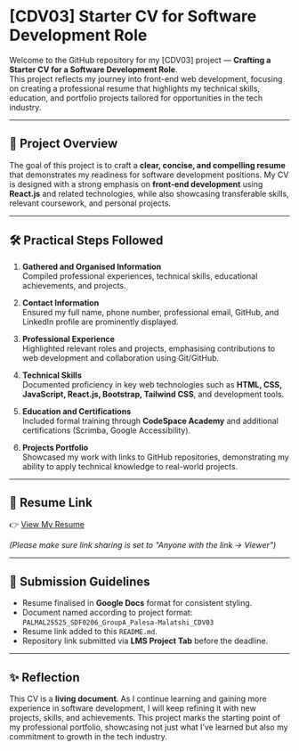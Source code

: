# [CDV03] Starter CV for Software Development Role

Welcome to the GitHub repository for my [CDV03] project — **Crafting a Starter CV for a Software Development Role**.  
This project reflects my journey into front-end web development, focusing on creating a professional resume that highlights my technical skills, education, and portfolio projects tailored for opportunities in the tech industry.

---

## 📌 Project Overview
The goal of this project is to craft a **clear, concise, and compelling resume** that demonstrates my readiness for software development positions. My CV is designed with a strong emphasis on **front-end development** using **React.js** and related technologies, while also showcasing transferable skills, relevant coursework, and personal projects.

---

## 🛠 Practical Steps Followed
1. **Gathered and Organised Information**  
   Compiled professional experiences, technical skills, educational achievements, and projects.  

2. **Contact Information**  
   Ensured my full name, phone number, professional email, GitHub, and LinkedIn profile are prominently displayed.  

3. **Professional Experience**  
   Highlighted relevant roles and projects, emphasising contributions to web development and collaboration using Git/GitHub.  

4. **Technical Skills**  
   Documented proficiency in key web technologies such as **HTML, CSS, JavaScript, React.js, Bootstrap, Tailwind CSS**, and development tools.  

5. **Education and Certifications**  
   Included formal training through **CodeSpace Academy** and additional certifications (Scrimba, Google Accessibility).  

6. **Projects Portfolio**  
   Showcased my work with links to GitHub repositories, demonstrating my ability to apply technical knowledge to real-world projects.  

---

## 📂 Resume Link
👉 [View My Resume](<insert your Google Docs link here>)  

*(Please make sure link sharing is set to "Anyone with the link → Viewer")*  

---

## 📑 Submission Guidelines
- Resume finalised in **Google Docs** format for consistent styling.  
- Document named according to project format:  
  `PALMAL25525_SDF0206_GroupA_Palesa-Malatshi_CDV03`  
- Resume link added to this `README.md`.  
- Repository link submitted via **LMS Project Tab** before the deadline.  

---

## ✨ Reflection
This CV is a **living document**. As I continue learning and gaining more experience in software development, I will keep refining it with new projects, skills, and achievements. This project marks the starting point of my professional portfolio, showcasing not just what I’ve learned but also my commitment to growth in the tech industry.
